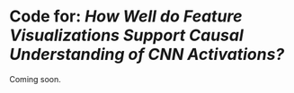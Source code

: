 # Code for: *How Well do Feature Visualizations Support Causal Understanding of CNN Activations?*

Coming soon.
